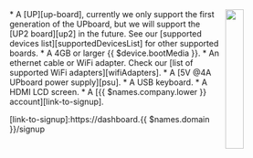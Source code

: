 <img style="float: right;padding-left: 10px;" src="/img/up-board/up-board.png" width="25%">
* A [UP][up-board], currently we only support the first generation of the UPboard, but we will support the [UP2 board][up2] in the future. See our [supported devices list][supportedDevicesList] for other supported boards.
* A 4GB or larger {{ $device.bootMedia }}.
* An ethernet cable or WiFi adapter. Check our [list of supported WiFi adapters][wifiAdapters].
* A [5V @4A UPboard power supply][psu].
* A USB keyboard.
* A HDMI LCD screen.
* A [{{ $names.company.lower }} account][link-to-signup].

[up-board]:http://www.up-board.org/up/
[up2]:http://www.up-board.org/upsquared/
[psu]:http://up-shop.org/up-peripherals/65-dc-power-adapter-for-up-board-eu-plug.html
[wifiAdapters]:/hardware/wifi-dongles/
[supportedDevicesList]:/hardware/devices/

[link-to-signup]:https://dashboard.{{ $names.domain }}/signup
